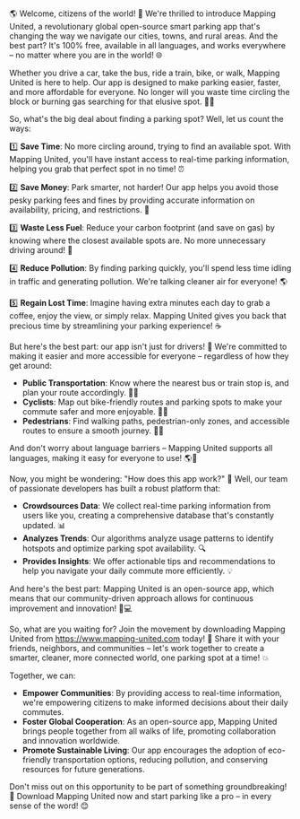 🌎 Welcome, citizens of the world! 🎉 We're thrilled to introduce Mapping United, a revolutionary global open-source smart parking app that's changing the way we navigate our cities, towns, and rural areas. And the best part? It's 100% free, available in all languages, and works everywhere – no matter where you are in the world! 🌐

Whether you drive a car, take the bus, ride a train, bike, or walk, Mapping United is here to help. Our app is designed to make parking easier, faster, and more affordable for everyone. No longer will you waste time circling the block or burning gas searching for that elusive spot. 🚗💨

So, what's the big deal about finding a parking spot? Well, let us count the ways:

1️⃣ **Save Time**: No more circling around, trying to find an available spot. With Mapping United, you'll have instant access to real-time parking information, helping you grab that perfect spot in no time! ⏰

2️⃣ **Save Money**: Park smarter, not harder! Our app helps you avoid those pesky parking fees and fines by providing accurate information on availability, pricing, and restrictions. 💸

3️⃣ **Waste Less Fuel**: Reduce your carbon footprint (and save on gas) by knowing where the closest available spots are. No more unnecessary driving around! 🌟

4️⃣ **Reduce Pollution**: By finding parking quickly, you'll spend less time idling in traffic and generating pollution. We're talking cleaner air for everyone! 🌎

5️⃣ **Regain Lost Time**: Imagine having extra minutes each day to grab a coffee, enjoy the view, or simply relax. Mapping United gives you back that precious time by streamlining your parking experience! ☕️

But here's the best part: our app isn't just for drivers! 🚗 We're committed to making it easier and more accessible for everyone – regardless of how they get around:

* **Public Transportation**: Know where the nearest bus or train stop is, and plan your route accordingly. 🚌🚂
* **Cyclists**: Map out bike-friendly routes and parking spots to make your commute safer and more enjoyable. 🚴‍♂️
* **Pedestrians**: Find walking paths, pedestrian-only zones, and accessible routes to ensure a smooth journey. 🚶‍♀️

And don't worry about language barriers – Mapping United supports all languages, making it easy for everyone to use! 🌎💬

Now, you might be wondering: "How does this app work?" 🔮 Well, our team of passionate developers has built a robust platform that:

* **Crowdsources Data**: We collect real-time parking information from users like you, creating a comprehensive database that's constantly updated. 📊
* **Analyzes Trends**: Our algorithms analyze usage patterns to identify hotspots and optimize parking spot availability. 🔍
* **Provides Insights**: We offer actionable tips and recommendations to help you navigate your daily commute more efficiently. 💡

And here's the best part: Mapping United is an open-source app, which means that our community-driven approach allows for continuous improvement and innovation! 🌈💻

So, what are you waiting for? Join the movement by downloading Mapping United from https://www.mapping-united.com today! 🎉 Share it with your friends, neighbors, and communities – let's work together to create a smarter, cleaner, more connected world, one parking spot at a time! 💥

Together, we can:

* **Empower Communities**: By providing access to real-time information, we're empowering citizens to make informed decisions about their daily commutes.
* **Foster Global Cooperation**: As an open-source app, Mapping United brings people together from all walks of life, promoting collaboration and innovation worldwide.
* **Promote Sustainable Living**: Our app encourages the adoption of eco-friendly transportation options, reducing pollution, and conserving resources for future generations.

Don't miss out on this opportunity to be part of something groundbreaking! 🚀 Download Mapping United now and start parking like a pro – in every sense of the word! 😊